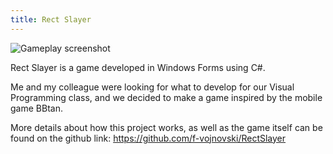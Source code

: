```yaml
---
title: Rect Slayer
---
```


![Gameplay screenshot](https://camo.githubusercontent.com/4d0381f84fdf38876d5d5e33687c32e6a56a108c3f2a10a9f0f1e1fb73f35f26/68747470733a2f2f692e696d6775722e636f6d2f6a6742356843742e6a7067)

Rect Slayer is a game developed in Windows Forms using C#.

Me and my colleague were looking for what to develop for our Visual Programming class, and we decided to make a game inspired by the mobile game BBtan.

More details about how this project works, as well as the game itself can be found on the github link: https://github.com/f-vojnovski/RectSlayer